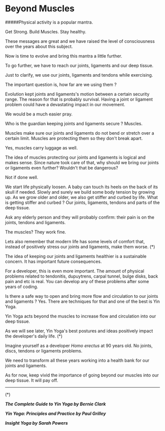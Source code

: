 # Beyond Muscles

#####Physical activity is a popular mantra. 

Get Strong. Build Muscles. Stay healthy. 

These messages are great and we have raised the level of consciousness over the years about this subject. 

Now is time to evolve and bring this mantra a little further.

To go further, we have to reach our joints, ligaments and our deep tissue.

Just to clarify, we use our joints, ligaments and tendons while exercising.  

The important question is, how far are we using them ? 

Evolution kept joints and ligaments's motion between a certain security range. The reason for that is probably survival. Having a joint or ligament problem could have a devastating impact in our movement. 

We would be a much easier pray. 

Who is the guardian keeping joints and ligaments secure ? Muscles.

Muscles make sure our joints and ligaments do not bend or stretch over a certain limit. Muscles are protecting them so they don't break apart. 

Yes, muscles carry luggage as well.  

The idea of muscles protecting our joints and ligaments is logical and makes sense. Since nature took care of that, why should we bring our joints or ligaments even further? Wouldn't that be dangerous? 

Not if done well. 

We start life physically loosen. A baby can touch its heels on the back of its skull if needed.  Slowly and surely we build some body tension by growing up. As we grow older and older, we also get stiffer and curbed by life. What is getting stiffer and curbed ? Our joints, ligaments, tendons and parts of the deep tissue. 

Ask any elderly person and they will probably confirm: their  pain is on the joints, tendons and ligaments. 

The muscles? They work fine. 

Lets also remember that modern life has some levels of comfort that, instead of positively stress our joints and ligaments, make them worse. (*)

The idea of keeping our joints and ligaments healthier is a sustainable concern. It has important future consequences. 

For a developer, this is even more important. The amount of physical problems related to tendonitis, dupuytrens, carpal tunnel, bulge disks, back pain and etc is real. You can develop any of these problems after some years of coding. 

Is there a safe way to open and bring more flow and circulation to our joints and ligaments ? Yes. There are techniques for that and one of the best is Yin Yoga. 

Yin Yoga acts beyond the muscles to increase flow and circulation into our deep tissue. 

As we will see later, Yin Yoga's best postures and ideas positively impact the developer's daily life. (*)

Imagine yourself as a developer *Homo erectus* at 90 years old. No joints, discs, tendons or ligaments problems. 

We need to transform all these years working into a health bank for our joints and ligaments. 

As for now, keep vivid the importance of going beyond our muscles into our deep tissue. It will pay off. 

****
(*)

***The Complete Guide to Yin Yoga by Bernie Clark***

***Yin Yoga: Principles and Practice by Paul Grilley***

***Insight Yoga by Sarah Powers***

